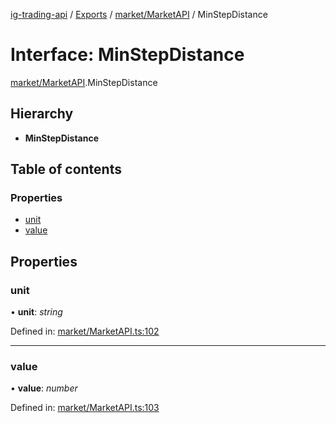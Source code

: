 [ig-trading-api](../README.md) / [Exports](../modules.md) / [market/MarketAPI](../modules/market_marketapi.md) / MinStepDistance

# Interface: MinStepDistance

[market/MarketAPI](../modules/market_marketapi.md).MinStepDistance

## Hierarchy

- **MinStepDistance**

## Table of contents

### Properties

- [unit](market_marketapi.minstepdistance.md#unit)
- [value](market_marketapi.minstepdistance.md#value)

## Properties

### unit

• **unit**: _string_

Defined in: [market/MarketAPI.ts:102](https://github.com/bennycode/ig-trading-api/blob/1448b27/src/market/MarketAPI.ts#L102)

---

### value

• **value**: _number_

Defined in: [market/MarketAPI.ts:103](https://github.com/bennycode/ig-trading-api/blob/1448b27/src/market/MarketAPI.ts#L103)
